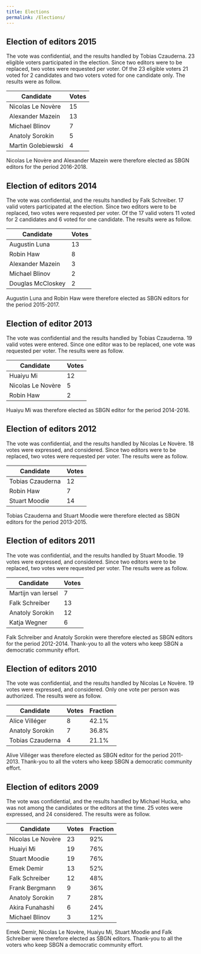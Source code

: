 ```yaml
---
title: Elections
permalink: /Elections/
---
```


<span class="h-icon-editors">Election of editors 2015</span>
------------------------------------------------------------

The vote was confidential, and the results handled by Tobias Czauderna. 23 eligible voters participated in the election. Since two editors were to be replaced, two votes were requested per voter. Of the 23 eligible voters 21 voted for 2 candidates and two voters voted for one candidate only. The results were as follow.

| Candidate          | Votes |
|--------------------|-------|
| Nicolas Le Novère  | 15    |
| Alexander Mazein   | 13    |
| Michael Blinov     | 7     |
| Anatoly Sorokin    | 5     |
| Martin Golebiewski | 4     |

Nicolas Le Novère and Alexander Mazein were therefore elected as SBGN editors for the period 2016-2018.

<span class="h-icon-editors">Election of editors 2014</span>
------------------------------------------------------------

The vote was confidential, and the results handled by Falk Schreiber. 17 valid voters participated at the election. Since two editors were to be replaced, two votes were requested per voter. Of the 17 valid voters 11 voted for 2 candidates and 6 voted for one candidate. The results were as follow.

| Candidate         | Votes |
|-------------------|-------|
| Augustin Luna     | 13    |
| Robin Haw         | 8     |
| Alexander Mazein  | 3     |
| Michael Blinov    | 2     |
| Douglas McCloskey | 2     |

Augustin Luna and Robin Haw were therefore elected as SBGN editors for the period 2015-2017.

<span class="h-icon-editors">Election of editor 2013</span>
-----------------------------------------------------------

The vote was confidential and the results handled by Tobias Czauderna. 19 valid votes were entered. Since one editor was to be replaced, one vote was requested per voter. The results were as follow.

| Candidate         | Votes |
|-------------------|-------|
| Huaiyu Mi         | 12    |
| Nicolas Le Novère | 5     |
| Robin Haw         | 2     |

Huaiyu Mi was therefore elected as SBGN editor for the period 2014-2016.

<span class="h-icon-editors">Election of editors 2012</span>
------------------------------------------------------------

The vote was confidential, and the results handled by Nicolas Le Novère. 18 votes were expressed, and considered. Since two editors were to be replaced, two votes were requested per voter. The results were as follow.

| Candidate        | Votes |
|------------------|-------|
| Tobias Czauderna | 12    |
| Robin Haw        | 7     |
| Stuart Moodie    | 14    |

Tobias Czauderna and Stuart Moodie were therefore elected as SBGN editors for the period 2013-2015.

<span class="h-icon-editors">Election of editors 2011</span>
------------------------------------------------------------

The vote was confidential, and the results handled by Stuart Moodie. 19 votes were expressed, and considered. Since two editors were to be replaced, two votes were requested per voter. The results were as follow.

| Candidate          | Votes |
|--------------------|-------|
| Martijn van Iersel | 7     |
| Falk Schreiber     | 13    |
| Anatoly Sorokin    | 12    |
| Katja Wegner       | 6     |

Falk Schreiber and Anatoly Sorokin were therefore elected as SBGN editors for the period 2012-2014. Thank-you to all the voters who keep SBGN a democratic community effort.

<span class="h-icon-editors">Election of editors 2010</span>
------------------------------------------------------------

The vote was confidential, and the results handled by Nicolas Le Novère. 19 votes were expressed, and considered. Only one vote per person was authorized. The results were as follow.

| Candidate        | Votes | Fraction |
|------------------|-------|----------|
| Alice Villéger   | 8     | 42.1%    |
| Anatoly Sorokin  | 7     | 36.8%    |
| Tobias Czauderna | 4     | 21.1%    |

Alive Villéger was therefore elected as SBGN editor for the period 2011-2013. Thank-you to all the voters who keep SBGN a democratic community effort.

<span class="h-icon-editors">Election of editors 2009</span>
------------------------------------------------------------

The vote was confidential, and the results handled by Michael Hucka, who was not among the candidates or the editors at the time. 25 votes were expressed, and 24 considered. The results were as follow.

| Candidate         | Votes | Fraction |
|-------------------|-------|----------|
| Nicolas Le Novère | 23    | 92%      |
| Huaiyi Mi         | 19    | 76%      |
| Stuart Moodie     | 19    | 76%      |
| Emek Demir        | 13    | 52%      |
| Falk Schreiber    | 12    | 48%      |
| Frank Bergmann    | 9     | 36%      |
| Anatoly Sorokin   | 7     | 28%      |
| Akira Funahashi   | 6     | 24%      |
| Michael Blinov    | 3     | 12%      |

Emek Demir, Nicolas Le Novère, Huaiyu Mi, Stuart Moodie and Falk Schreiber were therefore elected as SBGN editors. Thank-you to all the voters who keep SBGN a democratic community effort.